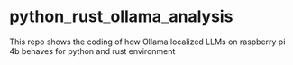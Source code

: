 # python_rust_ollama_analysis
This repo shows the coding of how Ollama localized LLMs on raspberry pi 4b behaves for python and rust environment
